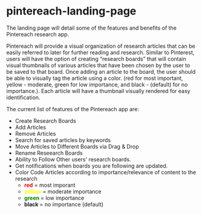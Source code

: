 # pintereach-landing-page

The landing page will detail some of the features and benefits of the Pintereach research app.  

Pintereach will provide a visual organization of research articles that can be easily referred to later for further reading and research.  Similar to Pinterest, users will have the option of creating “research boards” that will contain visual thumbnails of various articles that have been chosen by the user to be saved to that board.  Once adding an article to the board, the user should be able to visually tag the article using a color.  (red for most important, yellow - moderate, green for low importance, and black - (default) for no importance.).  Each article will have a thumbnail visually rendered for easy identification.

The current list of features of the Pintereach app are:  
* Create Research Boards
* Add Articles
* Remove Articles
* Search for saved articles by keywords
* Move Articles to Different Boards via Drag & Drop
* Rename Reseearch Boards
* Ability to Follow Other users' research boards.
* Get notifications when boards you are following are updated.  
* Color Code Articles according to importance/relevance of content to the research
    * <strong style='color:red'>red</strong> = most imporant
    * <strong style='color:yellow'>yellow</strong> = moderate importance
    * <strong style='color:green'>green </strong>= low importance
    * <strong>black </strong>= no importance (default)
    
    
    



